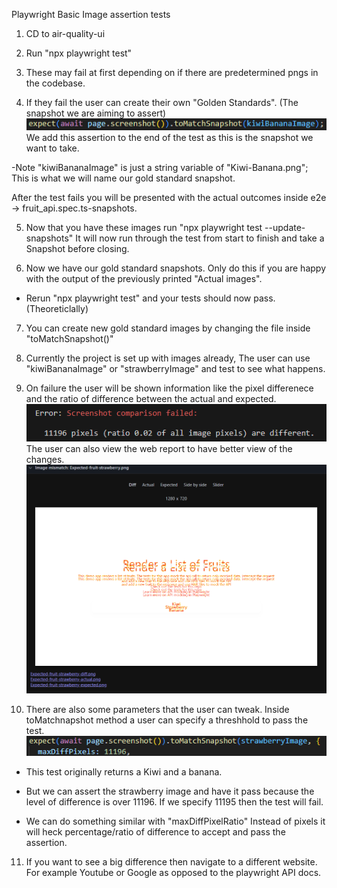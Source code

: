 Playwright Basic Image assertion tests

1. CD to air-quality-ui
2. Run "npx playwright test"
3. These may fail at first depending on if there are predetermined pngs in the codebase.

4. If they fail the user can create their own "Golden Standards". (The snapshot we are aiming to assert)
   ![alt text](image.png) We add this assertion to the end of the test as this is the snapshot we want to take.

-Note "kiwiBananaImage" is just a string variable of "Kiwi-Banana.png";
This is what we will name our gold standard snapshot.

After the test fails you will be presented with the actual outcomes inside e2e -> fruit_api.spec.ts-snapshots.

5. Now that you have these images run "npx playwright test --update-snapshots"
   It will now run through the test from start to finish and take a Snapshot before closing.

6. Now we have our gold standard snapshots. Only do this if you are happy with the output of the previously printed "Actual images".

- Rerun "npx playwright test" and your tests should now pass. (Theoreticlally)

7. You can create new gold standard images by changing the file inside "toMatchSnapshot()"
8. Currently the project is set up with images already, The user can use "kiwiBananaImage" or "strawberryImage" and test to see what happens.
9. On failure the user will be shown information like the pixel differenece and the ratio of difference between the actual and expected.
   ![alt text](image-1.png)
   The user can also view the web report to have better view of the changes.
   ![alt text](image-2.png)

10. There are also some parameters that the user can tweak. Inside toMatchnapshot method a user can specify a threshhold to pass the test.
    ![alt text](image-3.png)

- This test originally returns a Kiwi and a banana.
- But we can assert the strawberry image and have it pass because the level of difference is over 11196. If we specify 11195 then the test will fail.

- We can do something similar with "maxDiffPixelRatio" Instead of pixels it will heck percentage/ratio of difference to accept and pass the assertion.

11. If you want to see a big difference then navigate to a different website. For example Youtube or Google as opposed to the playwright API docs.
